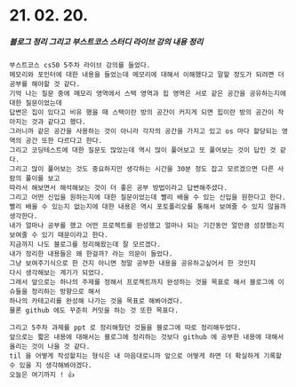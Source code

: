 # 21. 02. 20.

##### 블로그 정리 그리고 부스트코스 스터디 라이브 강의 내용 정리
	부스트코스 cs50 5주차 라이브 강의를 들었다.
	메모리와 포인터에 대한 내용을 들었는데 메모리에 대해서 이해했다고 말할 정도가 되려면 더 공부를 해야할 것 같다.
	기억 나는 질문 중에 메모리 영역에서 스택 영역과 힙 영역은 서로 같은 공간을 공유하는지에 대한 질문이었는데
	답변은 집이 있다고 비유 했을 때 스택이란 방의 공간이 커지게 되면 힙이란 방의 공간이 작아지는 것과 같다고 했다.
	그러니까 같은 공간을 사용하는 것이 아니라 각자의 공간을 가지고 있고 os 마다 할당되는 영역의 공간 또한 다르다고 한다.
	그리고 코딩테스트에 대한 질문도 많았는데 역시 많이 풀어보고 또 풀어보는 것이 답인 것 같다.
	그리고 많이 풀어보는 것도 중요하지만 생각하는 시간을 30분 정도 잡고 모르겠으면 다른 사람의 풀이를 보고
	따라서 해보면서 해석해보는 것이 더 좋은 공부 방법이라고 답변해주셨다.
	그리고 어떤 신입을 원하는지에 대한 질문이었는데 빨리 배울 수 있는 신입을 원한다고 한다.
	빨리 배울 수 있는지 없는지에 대한 내용은 역시 포토폴리오를 통해서 보여줄 수 있지 않을까 생각한다.
	내가 얼마나 공부를 했고 어떤 프로젝트를 완성했고 얼마나 되는 기간동안 얼만큼 성장했는지 보여줄 수 있기 때문이라고 한다.
	지금까지 나도 블로그를 정리해왔는데 잘 모르겠다.
	내가 정리한 내용들은 왜 한걸까? 라는 의문이 들었다.
	그냥 보여주기식으로 한 건지 아니면 정말 공부한 내용을 공유하고싶어서 한 것인지
	다시 생각해보는 계기가 되었다.
	그래서 앞으로는 하나의 주제를 정해서 프로젝트까지 완성하는 것을 목표로 해서 블로그에 이슈들을 정리하는 방향으로 해서
	하나의 카테고리를 완성해 나가는 것을 목표로 해봐야겠다.
	물론 github 에도 꾸준히 커밋을 하는 것 또한 목표다.

	그리고 5주차 과제를 ppt 로 정리해뒀던 것들을 블로그에 따로 정리해두었다.
	앞으로는 짧은 내용에 대해서는 블로그에 정리하는 것보다 github 에 공부한 내용에 대해서 올리는 것이 나을 것 같다.
	til 을 어떻게 작성할지는 형식은 내 마음대로니까 앞으로 어떻게 하면 더 확실하게 기록할 수 있을 지 생각해봐야겠다.
	오늘은 여기까지 ! 👍

